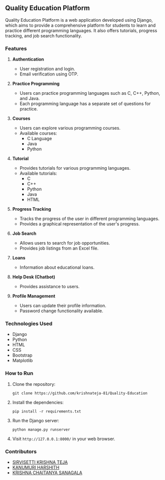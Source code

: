 ## Quality Education Platform

Quality Education Platform is a web application developed using Django, which aims to provide a comprehensive platform for students to learn and practice different programming languages. It also offers tutorials, progress tracking, and job search functionality.

### Features

1. **Authentication**
   - User registration and login.
   - Email verification using OTP.

2. **Practice Programming**
   - Users can practice programming languages such as C, C++, Python, and Java.
   - Each programming language has a separate set of questions for practice.

3. **Courses**
   - Users can explore various programming courses.
   - Available courses:
     - C Language
     - Java
     - Python

4. **Tutorial**
   - Provides tutorials for various programming languages.
   - Available tutorials:
     - C
     - C++
     - Python
     - Java
     - HTML

5. **Progress Tracking**
   - Tracks the progress of the user in different programming languages.
   - Provides a graphical representation of the user's progress.

6. **Job Search**
   - Allows users to search for job opportunities.
   - Provides job listings from an Excel file.

7. **Loans**
   - Information about educational loans.

8. **Help Desk (Chatbot)**
   - Provides assistance to users.

9. **Profile Management**
   - Users can update their profile information.
   - Password change functionality available.

### Technologies Used

- Django
- Python
- HTML
- CSS
- Bootstrap
- Matplotlib

### How to Run

1. Clone the repository:

   ```
   git clone https://github.com/krishnateja-81/Quality-Education
   ```

2. Install the dependencies:

   ```
   pip install -r requirements.txt
   ```

3. Run the Django server:

   ```
   python manage.py runserver
   ```

4. Visit `http://127.0.0.1:8000/` in your web browser.

### Contributors

- [SIRVISETTI KRISHNA TEJA](https://github.com/krishnateja-81)
- [KANUMURI HARSHITH](https://github.com/harshith1315)
- [KRISHNA CHAITANYA SANAGALA](https://github.com/KC684)
